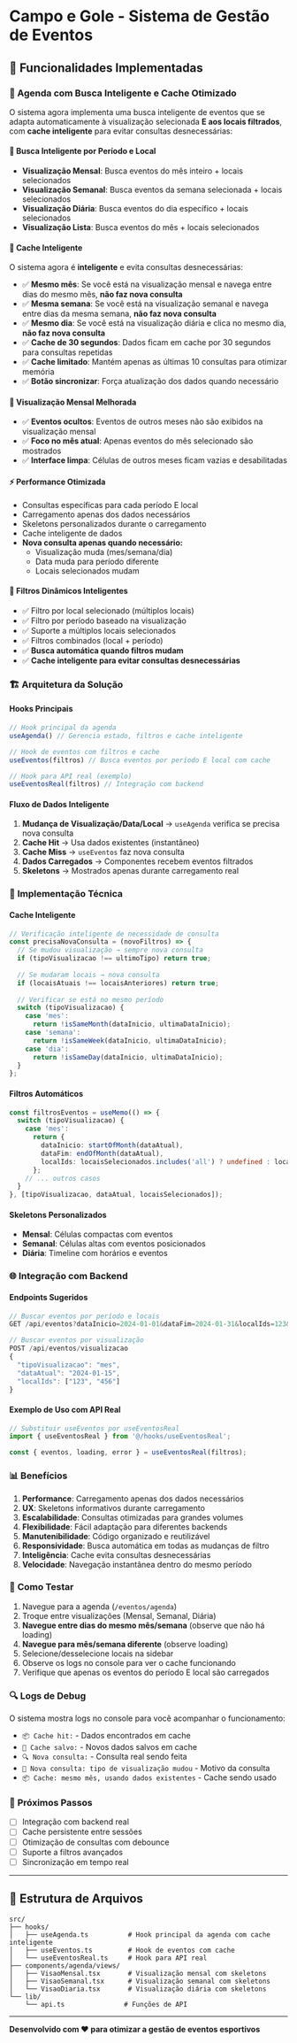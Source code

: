 # Campo e Gole - Sistema de Gestão de Eventos

## 🚀 Funcionalidades Implementadas

### 📅 Agenda com Busca Inteligente e Cache Otimizado

O sistema agora implementa uma busca inteligente de eventos que se adapta automaticamente à visualização selecionada **E aos locais filtrados**, com **cache inteligente** para evitar consultas desnecessárias:

#### 🔄 **Busca Inteligente por Período e Local**

- **Visualização Mensal**: Busca eventos do mês inteiro + locais selecionados
- **Visualização Semanal**: Busca eventos da semana selecionada + locais selecionados  
- **Visualização Diária**: Busca eventos do dia específico + locais selecionados
- **Visualização Lista**: Busca eventos do mês + locais selecionados

#### 🧠 **Cache Inteligente**

O sistema agora é **inteligente** e evita consultas desnecessárias:

- ✅ **Mesmo mês**: Se você está na visualização mensal e navega entre dias do mesmo mês, **não faz nova consulta**
- ✅ **Mesma semana**: Se você está na visualização semanal e navega entre dias da mesma semana, **não faz nova consulta**
- ✅ **Mesmo dia**: Se você está na visualização diária e clica no mesmo dia, **não faz nova consulta**
- ✅ **Cache de 30 segundos**: Dados ficam em cache por 30 segundos para consultas repetidas
- ✅ **Cache limitado**: Mantém apenas as últimas 10 consultas para otimizar memória
- ✅ **Botão sincronizar**: Força atualização dos dados quando necessário

#### 🎯 **Visualização Mensal Melhorada**

- ✅ **Eventos ocultos**: Eventos de outros meses não são exibidos na visualização mensal
- ✅ **Foco no mês atual**: Apenas eventos do mês selecionado são mostrados
- ✅ **Interface limpa**: Células de outros meses ficam vazias e desabilitadas

#### ⚡ **Performance Otimizada**

- Consultas específicas para cada período E local
- Carregamento apenas dos dados necessários
- Skeletons personalizados durante o carregamento
- Cache inteligente de dados
- **Nova consulta apenas quando necessário:**
  - Visualização muda (mes/semana/dia)
  - Data muda para período diferente
  - Locais selecionados mudam

#### 🎯 **Filtros Dinâmicos Inteligentes**

- ✅ Filtro por local selecionado (múltiplos locais)
- ✅ Filtro por período baseado na visualização
- ✅ Suporte a múltiplos locais selecionados
- ✅ Filtros combinados (local + período)
- ✅ **Busca automática quando filtros mudam**
- ✅ **Cache inteligente para evitar consultas desnecessárias**

### 🏗️ **Arquitetura da Solução**

#### Hooks Principais

```typescript
// Hook principal da agenda
useAgenda() // Gerencia estado, filtros e cache inteligente

// Hook de eventos com filtros e cache
useEventos(filtros) // Busca eventos por período E local com cache

// Hook para API real (exemplo)
useEventosReal(filtros) // Integração com backend
```

#### Fluxo de Dados Inteligente

1. **Mudança de Visualização/Data/Local** → `useAgenda` verifica se precisa nova consulta
2. **Cache Hit** → Usa dados existentes (instantâneo)
3. **Cache Miss** → `useEventos` faz nova consulta
4. **Dados Carregados** → Componentes recebem eventos filtrados
5. **Skeletons** → Mostrados apenas durante carregamento real

### 🔧 **Implementação Técnica**

#### Cache Inteligente

```typescript
// Verificação inteligente de necessidade de consulta
const precisaNovaConsulta = (novoFiltros) => {
  // Se mudou visualização → sempre nova consulta
  if (tipoVisualizacao !== ultimoTipo) return true;
  
  // Se mudaram locais → nova consulta
  if (locaisAtuais !== locaisAnteriores) return true;
  
  // Verificar se está no mesmo período
  switch (tipoVisualizacao) {
    case 'mes':
      return !isSameMonth(dataInicio, ultimaDataInicio);
    case 'semana':
      return !isSameWeek(dataInicio, ultimaDataInicio);
    case 'dia':
      return !isSameDay(dataInicio, ultimaDataInicio);
  }
};
```

#### Filtros Automáticos

```typescript
const filtrosEventos = useMemo(() => {
  switch (tipoVisualizacao) {
    case 'mes':
      return {
        dataInicio: startOfMonth(dataAtual),
        dataFim: endOfMonth(dataAtual),
        localIds: locaisSelecionados.includes('all') ? undefined : locaisSelecionados
      };
    // ... outros casos
  }
}, [tipoVisualizacao, dataAtual, locaisSelecionados]);
```

#### Skeletons Personalizados

- **Mensal**: Células compactas com eventos
- **Semanal**: Células altas com eventos posicionados
- **Diária**: Timeline com horários e eventos

### 🌐 **Integração com Backend**

#### Endpoints Sugeridos

```typescript
// Buscar eventos por período e locais
GET /api/eventos?dataInicio=2024-01-01&dataFim=2024-01-31&localIds=123&localIds=456

// Buscar eventos por visualização
POST /api/eventos/visualizacao
{
  "tipoVisualizacao": "mes",
  "dataAtual": "2024-01-15",
  "localIds": ["123", "456"]
}
```

#### Exemplo de Uso com API Real

```typescript
// Substituir useEventos por useEventosReal
import { useEventosReal } from '@/hooks/useEventosReal';

const { eventos, loading, error } = useEventosReal(filtros);
```

### 📊 **Benefícios**

1. **Performance**: Carregamento apenas dos dados necessários
2. **UX**: Skeletons informativos durante carregamento
3. **Escalabilidade**: Consultas otimizadas para grandes volumes
4. **Flexibilidade**: Fácil adaptação para diferentes backends
5. **Manutenibilidade**: Código organizado e reutilizável
6. **Responsividade**: Busca automática em todas as mudanças de filtro
7. **Inteligência**: Cache evita consultas desnecessárias
8. **Velocidade**: Navegação instantânea dentro do mesmo período

### 🚀 **Como Testar**

1. Navegue para a agenda (`/eventos/agenda`)
2. Troque entre visualizações (Mensal, Semanal, Diária)
3. **Navegue entre dias do mesmo mês/semana** (observe que não há loading)
4. **Navegue para mês/semana diferente** (observe loading)
5. Selecione/desselecione locais na sidebar
6. Observe os logs no console para ver o cache funcionando
7. Verifique que apenas os eventos do período E local são carregados

### 🔍 **Logs de Debug**

O sistema mostra logs no console para você acompanhar o funcionamento:

- `📦 Cache hit:` - Dados encontrados em cache
- `💾 Cache salvo:` - Novos dados salvos em cache
- `🔍 Nova consulta:` - Consulta real sendo feita
- `🔄 Nova consulta: tipo de visualização mudou` - Motivo da consulta
- `📦 Cache: mesmo mês, usando dados existentes` - Cache sendo usado

### 🔮 **Próximos Passos**

- [ ] Integração com backend real
- [ ] Cache persistente entre sessões
- [ ] Otimização de consultas com debounce
- [ ] Suporte a filtros avançados
- [ ] Sincronização em tempo real

---

## 📁 Estrutura de Arquivos

```
src/
├── hooks/
│   ├── useAgenda.ts          # Hook principal da agenda com cache inteligente
│   ├── useEventos.ts         # Hook de eventos com cache
│   └── useEventosReal.ts     # Hook para API real
├── components/agenda/views/
│   ├── VisaoMensal.tsx       # Visualização mensal com skeletons
│   ├── VisaoSemanal.tsx      # Visualização semanal com skeletons
│   └── VisaoDiaria.tsx       # Visualização diária com skeletons
└── lib/
    └── api.ts               # Funções de API
```

---

**Desenvolvido com ❤️ para otimizar a gestão de eventos esportivos**
